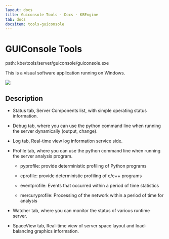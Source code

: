 ```yaml
---
layout: docs
title: Guiconsole Tools · Docs · KBEngine
tab: docs
docsitem: tools-guiconsole
---
```


GUIConsole Tools
===============

path: 
	kbe/tools/server/guiconsole/guiconsole.exe

This is a visual software application running on Windows.

<img class="screenshots-img" src="{{ site.baseurl }}/assets/img/screenshots/guiconsole_debug.jpg">


Description
------------------------------------------

* Status tab, Server Components list, with simple operating status information.

* Debug tab, where you can use the python command line when running the server dynamically (output, change).

* Log tab, Real-time view log information service side.

* Profile tab, where you can use the python command line when running the server analysis program.

	* pyprofile: provide deterministic profiling of Python programs

	* cprofile: provide deterministic profiling of c/c++ programs

	* eventprofile: Events that occurred within a period of time statistics

	* mercuryprofile: Processing of the network within a period of time for analysis

* Watcher tab, where you can monitor the status of various runtime server.

* SpaceView tab, Real-time view of server space layout and load-balancing graphics information.



